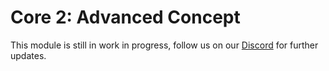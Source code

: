 # Core 2: Advanced Concept

This module is still in work in progress, follow us on our [Discord](https://discord.gg/s4VPUCxGtx) for further updates.